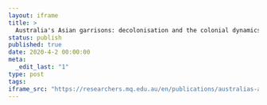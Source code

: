 ```yaml
---
layout: iframe
title: >
  Australia's Asian garrisons: decolonisation and the colonial dynamics of expatriate military communities in Cold War Asia
status: publish
published: true
date: 2020-4-2 00:00:00
meta:
  _edit_last: "1"
type: post
tags:
iframe_src: "https://researchers.mq.edu.au/en/publications/australias-asian-garrisons-decolonisation-and-the-colonial-dynami"
---
```

        